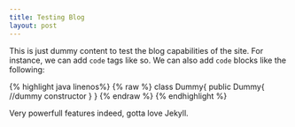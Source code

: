 ```yaml
---
title: Testing Blog
layout: post
---
```


This is just dummy content to test the blog capabilities of the site. For instance, we can add `code` tags like so. We can also add `code` blocks like the following:

{% highlight java linenos%}
{% raw %}
class Dummy{
	public Dummy{
		//dummy constructor
	}
}
{% endraw %}
{% endhighlight %}

Very powerfull features indeed, gotta love Jekyll.